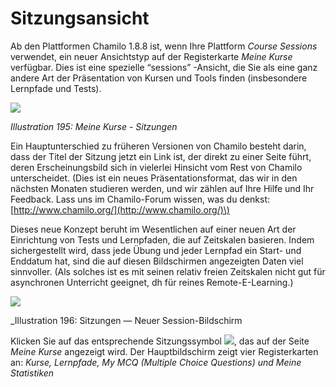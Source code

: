 # Sitzungsansicht

Ab den Plattformen Chamilo 1.8.8 ist, wenn Ihre Plattform _Course Sessions_ verwendet, ein neuer Ansichtstyp auf der Registerkarte _Meine Kurse_ verfügbar. Dies ist eine spezielle “sessions” -Ansicht, die Sie als eine ganz andere Art der Präsentation von Kursen und Tools finden \(insbesondere Lernpfade und Tests\).

![](../../.gitbook/assets/images262.png)

_Illustration 195: Meine Kurse - Sitzungen_

Ein Hauptunterschied zu früheren Versionen von Chamilo besteht darin, dass der Titel der Sitzung jetzt ein Link ist, der direkt zu einer Seite führt, deren Erscheinungsbild sich in vielerlei Hinsicht vom Rest von Chamilo unterscheidet. \(Dies ist ein neues Präsentationsformat, das wir in den nächsten Monaten studieren werden, und wir zählen auf Ihre Hilfe und Ihr Feedback. Lass uns im Chamilo-Forum wissen, was du denkst: [http://www.chamilo.org/](http://www.chamilo.org/)\)

Dieses neue Konzept beruht im Wesentlichen auf einer neuen Art der Einrichtung von Tests und Lernpfaden, die auf Zeitskalen basieren. Indem sichergestellt wird, dass jede Übung und jeder Lernpfad ein Start- und Enddatum hat, sind die auf diesen Bildschirmen angezeigten Daten viel sinnvoller. \(Als solches ist es mit seinen relativ freien Zeitskalen nicht gut für asynchronen Unterricht geeignet, dh für reines Remote-E-Learning.\)

![](../../.gitbook/assets/graphics370.png)

_Illustration 196: Sitzungen — Neuer Session-Bildschirm

Klicken Sie auf das entsprechende Sitzungssymbol ![](../../.gitbook/assets/graphics372.png), das auf der Seite _Meine Kurse_ angezeigt wird. Der Hauptbildschirm zeigt vier Registerkarten an: _Kurse, Lernpfade, My MCQ \(Multiple Choice Questions\) und Meine Statistiken_